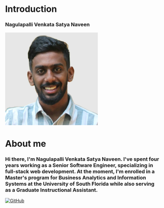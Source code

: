 # Introduction

### Nagulapalli Venkata Satya Naveen

<img src="1660754850750.jpeg" alt="My Image" width="300">

# About me
### Hi there, I'm Nagulapalli Venkata Satya Naveen. I've spent four years working as a Senior Software Engineer, specializing in full-stack web development. At the moment, I'm enrolled in a Master's program for Business Analytics and Information Systems at the University of South Florida while also serving as a Graduate Instructional Assistant.


[![GitHub](https://img.shields.io/badge/GitHub-nagulapallinaveen-blue?style=flat-square&logo=github)](https://github.com/nagulapallinaveen)
